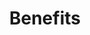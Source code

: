 ---
title: Benefits
longTitle: 'Benefits'
tags:
- gccommon
broaderTerm:
- "[[Paternity benefits Maternity benefits Survivor ben]]"
relatedTerm:
- "[[Pensions Allowances Beneficiaries Employment insur]]"
---